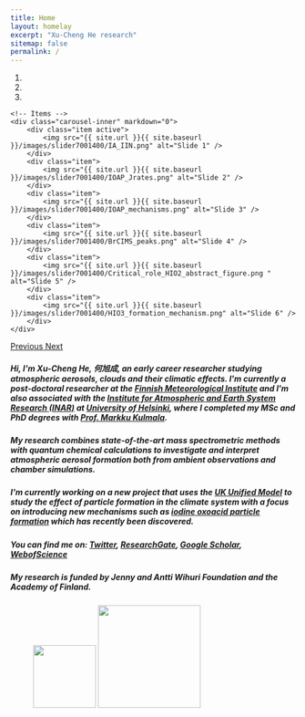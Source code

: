 ```yaml
---
title: Home 
layout: homelay 
excerpt: "Xu-Cheng He research"
sitemap: false 
permalink: /
---
```


<div markdown="0" id="carousel" class="carousel slide" data-ride="carousel" data-interval="4000" data-pause="hover" >
    <!-- Menu -->
    <ol class="carousel-indicators">
        <li data-target="#carousel" data-slide-to="0" class="active"></li>
        <li data-target="#carousel" data-slide-to="1"></li>
        <li data-target="#carousel" data-slide-to="2"></li>
    </ol>

    <!-- Items -->
    <div class="carousel-inner" markdown="0">
        <div class="item active">
            <img src="{{ site.url }}{{ site.baseurl }}/images/slider7001400/IA_IIN.png" alt="Slide 1" />
        </div>
        <div class="item">
            <img src="{{ site.url }}{{ site.baseurl }}/images/slider7001400/IOAP_Jrates.png" alt="Slide 2" />
        </div>
        <div class="item">
            <img src="{{ site.url }}{{ site.baseurl }}/images/slider7001400/IOAP_mechanisms.png" alt="Slide 3" />
        </div>
        <div class="item">
            <img src="{{ site.url }}{{ site.baseurl }}/images/slider7001400/BrCIMS_peaks.png" alt="Slide 4" />
        </div>
        <div class="item">
            <img src="{{ site.url }}{{ site.baseurl }}/images/slider7001400/Critical_role_HIO2_abstract_figure.png " alt="Slide 5" />
        </div>
        <div class="item">
            <img src="{{ site.url }}{{ site.baseurl }}/images/slider7001400/HIO3_formation_mechanism.png" alt="Slide 6" />
        </div>
    </div>
  <a class="left carousel-control" href="#carousel" role="button" data-slide="prev">
    <span class="glyphicon glyphicon-chevron-left" aria-hidden="true"></span>
    <span class="sr-only">Previous</span>
  </a>
  <a class="right carousel-control" href="#carousel" role="button" data-slide="next">
    <span class="glyphicon glyphicon-chevron-right" aria-hidden="true"></span>
    <span class="sr-only">Next</span>
  </a>
</div>


##### Hi, I'm Xu-Cheng He, 何旭成, an early career researcher studying atmospheric aerosols, clouds and their climatic effects. I'm currently a post-doctoral researcher at the [Finnish Meteorological Institute](https://en.ilmatieteenlaitos.fi/climate-system-research) and I'm also associated with the [Institute for Atmospheric and Earth System Research (INAR)](https://www.helsinki.fi/en/inar) at [University of Helsinki](https://www.helsinki.fi/en), where I completed my MSc and PhD degrees with [Prof. Markku Kulmala](https://tuhat.helsinki.fi/ws/portalfiles/portal/120853317/KULMALA_Markku_CV.pdf).

##### My research combines state-of-the-art mass spectrometric methods with quantum chemical calculations to investigate and interpret atmospheric aerosol formation both from ambient observations and chamber simulations. 

##### I'm currently working on a new project that uses the [UK Unified Model](https://www.metoffice.gov.uk/research/approach/modelling-systems/unified-model) to study the effect of particle formation in the climate system with a focus on introducing new mechanisms such as [iodine oxoacid particle formation](https://science.sciencemag.org/content/371/6529/589) which has recently been discovered.

##### You can find me on: [Twitter](https://twitter.com/XuChengLanceHe1), [ResearchGate](https://www.researchgate.net/profile/Xu-Cheng-He), [Google Scholar](https://scholar.google.com/citations?user=KrbWsdUAAAAJ&hl=en), [WebofScience](https://www.webofscience.com/wos/author/record/3773694)

##### My research is funded by Jenny and Antti Wihuri Foundation and the Academy of Finland.
<figure class="fourth">
  <img src="{{ site.url }}{{ site.baseurl }}/images/logopic/JennyAnttiWihuri.png" style="width: 110px">
  <img src="{{ site.url }}{{ site.baseurl }}/images/logopic/AcademyOfFinland.jpg" style="width: 180px">
</figure>
